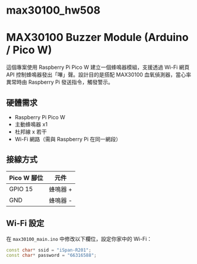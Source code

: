 # max30100_hw508
# MAX30100 Buzzer Module (Arduino / Pico W)

這個專案使用 Raspberry Pi Pico W 建立一個蜂鳴器模組，支援透過 Wi-Fi 網頁 API 控制蜂鳴器發出「嗶」聲。設計目的是搭配 MAX30100 血氧偵測器，當心率異常時由 Raspberry Pi 發送指令，觸發警示。

## 硬體需求

- Raspberry Pi Pico W
- 主動蜂鳴器 x1
- 杜邦線 x 若干
- Wi-Fi 網路（需與 Raspberry Pi 在同一網段）

## 接線方式

| Pico W 腳位 | 元件        |
|-------------|-------------|
| GPIO 15     | 蜂鳴器 +     |
| GND         | 蜂鳴器 -     |

## Wi-Fi 設定


在 `max30100_main.ino` 中修改以下欄位，設定你家中的 Wi-Fi：

```cpp
const char* ssid = "iSpan-R201";
const char* password = "66316588";
